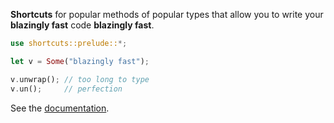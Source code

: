 **Shortcuts** for popular methods of popular types that allow you to write
your **blazingly fast** code **blazingly fast**.

```rust
use shortcuts::prelude::*;

let v = Some("blazingly fast");

v.unwrap(); // too long to type
v.un();     // perfection
```

See the [documentation](https://docs.rs/shortcuts).
